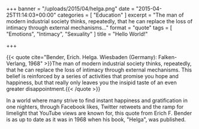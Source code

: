 +++
banner = "/uploads/2015/04/helga.png"
date = "2015-04-25T11:14:03+00:00"
categories = [ "Education" ]
excerpt = "The man of modern industrial society thinks, repeatedly, that he can replace the loss of intimacy through external mechanisms..."
format = "quote"
tags = [ "Emotions", "Intimacy", "Sexuality" ]
title = "Hello World!"

+++

{{< quote cite="Bender, Erich. Helga. Wiesbaden (Germany): Falken-Verlang, 1968" >}}The man of modern industrial society thinks, repeatedly, that he can replace the loss of intimacy through external mechanisms. This belief is reinforced by a series of activities that promise you hope and happiness, but that really only leaves you the insipid taste of an even greater disappointment.{{< /quote >}}

In a world where many strive to find instant happiness and gratification in one nighters, through Facebook likes, Twitter retweets and the ramp for limelight that YouTube views are known for, this quote from Erich F. Bender is as up to date as it was in 1968 when his book, "Helga", was published.
